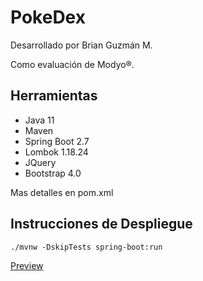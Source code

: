 # PokeDex
Desarrollado por Brian Guzmán M.

Como evaluación de Modyo®.

## Herramientas
- Java 11
- Maven
- Spring Boot 2.7
- Lombok 1.18.24
- JQuery
- Bootstrap 4.0

Mas detalles en pom.xml

## Instrucciones de Despliegue

`./mvnw -DskipTests spring-boot:run`

[Preview](https://pokedex-351803.ue.r.appspot.com)

